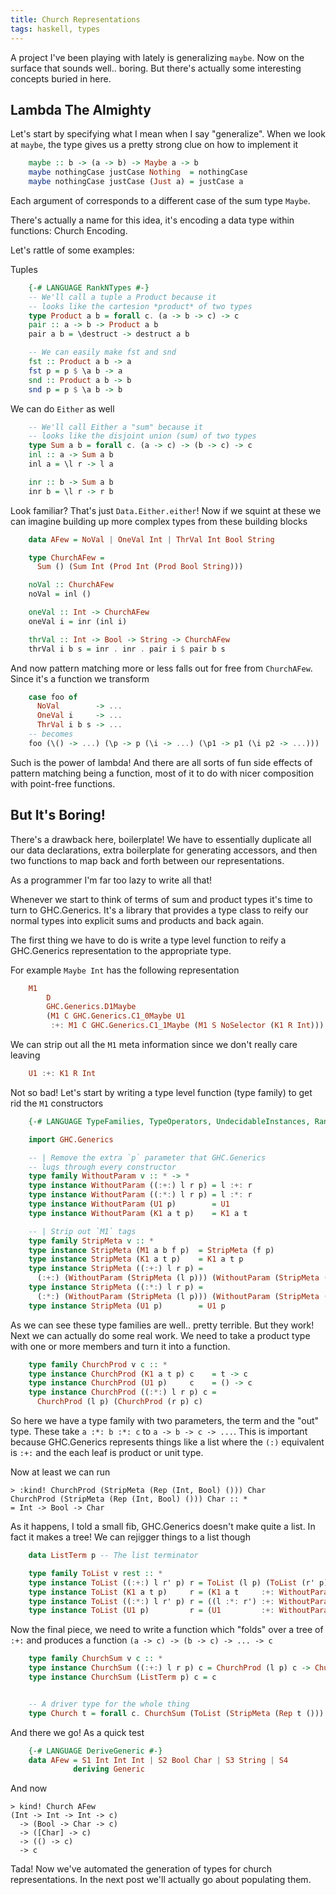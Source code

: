 ```yaml
---
title: Church Representations
tags: haskell, types
---
```


A project I've been playing with lately is generalizing `maybe`.
Now on the surface that sounds well.. boring. But there's actually
some interesting concepts buried in here.

## Lambda The Almighty
Let's start by specifying what I mean when I say "generalize".
When we look at `maybe`, the type gives us a pretty strong
clue on how to implement it

``` haskell
    maybe :: b -> (a -> b) -> Maybe a -> b
    maybe nothingCase justCase Nothing  = nothingCase
    maybe nothingCase justCase (Just a) = justCase a
```

Each argument of corresponds to a different case of
the sum type `Maybe`.

There's actually a name for this idea, it's encoding
a data type within functions: Church Encoding.

Let's rattle of some examples:

Tuples

``` haskell
    {-# LANGUAGE RankNTypes #-}
    -- We'll call a tuple a Product because it
    -- looks like the cartesion *product* of two types
    type Product a b = forall c. (a -> b -> c) -> c
    pair :: a -> b -> Product a b
    pair a b = \destruct -> destruct a b

    -- We can easily make fst and snd
    fst :: Product a b -> a
    fst p = p $ \a b -> a
    snd :: Product a b -> b
    snd p = p $ \a b -> b
```

We can do `Either` as well

``` haskell
    -- We'll call Either a "sum" because it
    -- looks like the disjoint union (sum) of two types
    type Sum a b = forall c. (a -> c) -> (b -> c) -> c
    inl :: a -> Sum a b
    inl a = \l r -> l a

    inr :: b -> Sum a b
    inr b = \l r -> r b
```

Look familiar? That's just `Data.Either.either`!
Now if we squint at these we can imagine building up
more complex types from these building blocks

``` haskell
    data AFew = NoVal | OneVal Int | ThrVal Int Bool String

    type ChurchAFew =
      Sum () (Sum Int (Prod Int (Prod Bool String)))

    noVal :: ChurchAFew
    noVal = inl ()

    oneVal :: Int -> ChurchAFew
    oneVal i = inr (inl i)

    thrVal :: Int -> Bool -> String -> ChurchAFew
    thrVal i b s = inr . inr . pair i $ pair b s
```

And now pattern matching more or less falls out for free from
`ChurchAFew`. Since it's a function we transform

``` haskell
    case foo of
      NoVal        -> ...
      OneVal i     -> ...
      ThrVal i b s -> ...
    -- becomes
    foo (\() -> ...) (\p -> p (\i -> ...) (\p1 -> p1 (\i p2 -> ...)))
```

Such is the power of lambda! And there are all sorts
of fun side effects of pattern matching being a function,
most of it to do with nicer composition with point-free functions.

## But It's Boring!

There's a drawback here, boilerplate! We have to essentially
duplicate all our data declarations, extra boilerplate for generating
accessors, and then two functions to map back and forth between
our representations.

As a programmer I'm far too lazy to write all that!

Whenever we start to think of terms of sum and product types
it's time to turn to GHC.Generics. It's a library that provides
a type class to reify our normal types into explicit sums
and products and back again.

The first thing we have to do is write a type level function
to reify a GHC.Generics representation to the appropriate type.

For example `Maybe Int` has the following representation

``` haskell
    M1
        D
        GHC.Generics.D1Maybe
        (M1 C GHC.Generics.C1_0Maybe U1
         :+: M1 C GHC.Generics.C1_1Maybe (M1 S NoSelector (K1 R Int)))
```

We can strip out all the `M1` meta information since we don't really care leaving

``` haskell
    U1 :+: K1 R Int
```

Not so bad! Let's start by writing a type level function (type family)
to get rid the `M1` constructors

``` haskell
    {-# LANGUAGE TypeFamilies, TypeOperators, UndecidableInstances, RankNTypes #-}

    import GHC.Generics

    -- | Remove the extra `p` parameter that GHC.Generics
    -- lugs through every constructor
    type family WithoutParam v :: * -> *
    type instance WithoutParam ((:+:) l r p) = l :+: r
    type instance WithoutParam ((:*:) l r p) = l :*: r
    type instance WithoutParam (U1 p)        = U1
    type instance WithoutParam (K1 a t p)    = K1 a t

    -- | Strip out `M1` tags
    type family StripMeta v :: *
    type instance StripMeta (M1 a b f p)  = StripMeta (f p)
    type instance StripMeta (K1 a t p)    = K1 a t p
    type instance StripMeta ((:+:) l r p) =
      (:+:) (WithoutParam (StripMeta (l p))) (WithoutParam (StripMeta (r p))) p
    type instance StripMeta ((:*:) l r p) =
      (:*:) (WithoutParam (StripMeta (l p))) (WithoutParam (StripMeta (r p))) p
    type instance StripMeta (U1 p)        = U1 p

```

As we can see these type families are well.. pretty terrible. But they work!
Next we can actually do some real work. We need to take a product type with
one or more members and turn it into a function.

``` haskell
    type family ChurchProd v c :: *
    type instance ChurchProd (K1 a t p) c    = t -> c
    type instance ChurchProd (U1 p)     c    = () -> c
    type instance ChurchProd ((:*:) l r p) c =
      ChurchProd (l p) (ChurchProd (r p) c)
```

So here we have a type family with two parameters, the term and the "out" type.
These take `a :*: b :*: c` to `a -> b -> c -> ...`. This is important because
GHC.Generics represents things like a list where the `(:)` equivalent is `:+:`
and the each leaf is product or unit type.

Now at least we can run

    > :kind! ChurchProd (StripMeta (Rep (Int, Bool) ())) Char
    ChurchProd (StripMeta (Rep (Int, Bool) ())) Char :: *
    = Int -> Bool -> Char


As it happens, I told a small fib, GHC.Generics doesn't make
quite a list. In fact it makes a tree! We can rejigger things
to a list though

``` haskell
    data ListTerm p -- The list terminator

    type family ToList v rest :: *
    type instance ToList ((:+:) l r' p) r = ToList (l p) (ToList (r' p) r)
    type instance ToList (K1 a t p)     r = (K1 a t     :+: WithoutParam r) p
    type instance ToList ((:*:) l r' p) r = ((l :*: r') :+: WithoutParam r) p
    type instance ToList (U1 p)         r = (U1         :+: WithoutParam r) p
```

Now the final piece, we need to write a function which "folds" over a tree of
`:+:` and produces a function `(a -> c) -> (b -> c) -> ... -> c`

``` haskell
    type family ChurchSum v c :: *
    type instance ChurchSum ((:+:) l r p) c = ChurchProd (l p) c -> ChurchSum (r p) c
    type instance ChurchSum (ListTerm p) c = c


    -- A driver type for the whole thing
    type Church t = forall c. ChurchSum (ToList (StripMeta (Rep t ())) (ListTerm ())) c
```


And there we go! As a quick test

``` haskell
    {-# LANGUAGE DeriveGeneric #-}
    data AFew = S1 Int Int Int | S2 Bool Char | S3 String | S4
              deriving Generic
```

And now

    > kind! Church AFew
    (Int -> Int -> Int -> c)
      -> (Bool -> Char -> c)
      -> ([Char] -> c)
      -> (() -> c)
      -> c

Tada! Now we've automated the generation of types for church representations.
In the next post we'll actually go about populating them.
